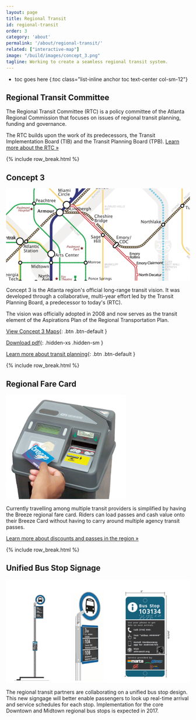 ```yaml
---
layout: page
title: Regional Transit
id: regional-transit
order: 3
category: 'about'
permalink: '/about/regional-transit/'
related: ["interactive-map"]
image: "/build/images/concept_3.png"
tagline: Working to create a seamless regional transit system.
---
```


* toc goes here
{:toc class="list-inline anchor toc text-center col-sm-12"}


## Regional Transit Committee

The Regional Transit Committee (RTC) is a policy committee of the Atlanta Regional Commission that focuses on issues of regional transit planning, funding and governance. 

The RTC builds upon the work of its predecessors, the Transit Implementation Board (TIB) and the Transit Planning Board (TPB).  [Learn more about the RTC »](http://atlantaregional.com/about-us/board--committees/regional-transit-committee)

{% include row_break.html %}

## Concept 3

<div class="col-sm-6 col-xs-12 pull-right">
	<img class="img-responsive center-block" style="max-height: 285px" src="/build/images/concept_3.png">
</div>

Concept 3 is the Atlanta region's official long-range transit vision. It was developed through a collaborative, multi-year effort led by the Transit Planning Board, a predecessor to today's (RTC). 

The vision was officially adopted in 2008 and now serves as the transit element of the Aspirations Plan of the Regional Transportation Plan.

[View Concept 3 Maps](/build/images/about/concept3_stylized.png){: .btn .btn-default }

[Download pdf](/assets/pdf/concept3_stylized.pdf){: .hidden-xs .hidden-sm }

[Learn more about transit planning](http://atlantaregional.com/transportation/transit/transit-planning){: .btn .btn-default }


{% include row_break.html %}

## Regional Fare Card

<div class="col-sm-6 col-xs-12 pull-right">
	<img class="img-responsive center-block" style="max-height: 285px" src="/build/images/fares/breeze_farebox.png">
</div>

Currently travelling among multiple transit providers is simplified by having the Breeze regional fare card.  Riders can load passes and cash value onto their Breeze Card without having to carry around multiple agency transit passes.



[Learn more about discounts and passes in the region »](/fares/passes)

{% include row_break.html %}


## Unified Bus Stop Signage

<div class="col-sm-6 col-xs-12 pull-right">
	<img class="img-responsive center-block" style="max-height: 285px" src="/build/images/about/RegionalSignage.png">
</div>

The regional transit partners are collaborating on a unified bus stop design.  This new signgage will better enable passengers to look up real-time arrival and service schedules for each stop.  Implementation for the core Downtown and Midtown regional bus stops is expected in 2017.

